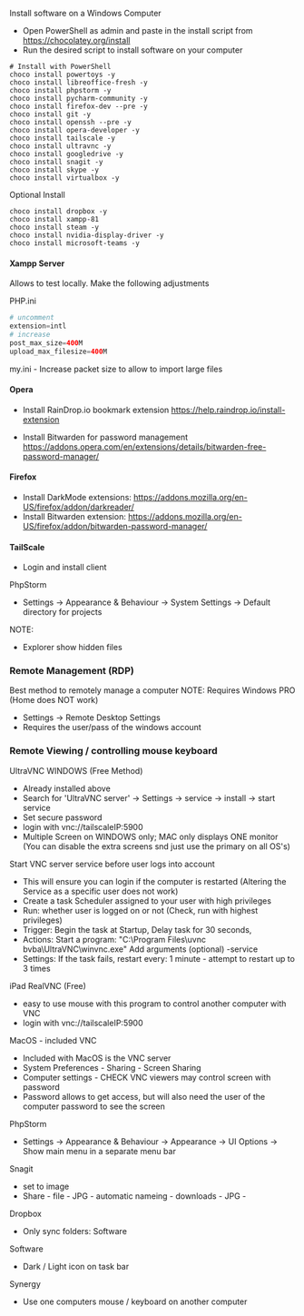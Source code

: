 Install software on a Windows Computer
- Open PowerShell as admin and paste in the install script from  https://chocolatey.org/install
- Run the desired script to install software on your computer
```shell
# Install with PowerShell
choco install powertoys -y
choco install libreoffice-fresh -y
choco install phpstorm -y
choco install pycharm-community -y
choco install firefox-dev --pre -y
choco install git -y
choco install openssh --pre -y
choco install opera-developer -y
choco install tailscale -y
choco install ultravnc -y
choco install googledrive -y
choco install snagit -y
choco install skype -y
choco install virtualbox -y
```

Optional Install
```shell
choco install dropbox -y
choco install xampp-81
choco install steam -y
choco install nvidia-display-driver -y
choco install microsoft-teams -y
```

#### Xampp Server
Allows to test locally.
Make the following adjustments

PHP.ini
```php
# uncomment
extension=intl
# increase
post_max_size=400M
upload_max_filesize=400M
```

my.ini - Increase packet size to allow to import large files


#### Opera
- Install RainDrop.io bookmark extension
  https://help.raindrop.io/install-extension

- Install Bitwarden for password management
  https://addons.opera.com/en/extensions/details/bitwarden-free-password-manager/

#### Firefox
- Install DarkMode extensions:
  https://addons.mozilla.org/en-US/firefox/addon/darkreader/
- Install Bitwarden extension:
  https://addons.mozilla.org/en-US/firefox/addon/bitwarden-password-manager/

#### TailScale
- Login and install client

PhpStorm
- Settings -> Appearance & Behaviour -> System Settings -> Default directory for projects

NOTE:
- Explorer show hidden files

### Remote Management (RDP) 
Best method to remotely manage a computer
NOTE: Requires Windows PRO (Home does NOT work)
- Settings -> Remote Desktop Settings
- Requires the user/pass of the windows account

### Remote Viewing / controlling mouse keyboard 
UltraVNC WINDOWS (Free Method)
- Already installed above
- Search for 'UltraVNC server' -> Settings -> service -> install -> start service
- Set secure password
- login with vnc://tailscaleIP:5900
- Multiple Screen on WINDOWS only; MAC only displays ONE monitor (You can disable the extra screens snd just use the primary on all OS's)

Start VNC server service before user logs into account
- This will ensure you can login if the computer is restarted (Altering the Service as a specific user does not work)
- Create a task Scheduler assigned to your user with high privileges
- Run: whether user is logged on or not (Check, run with highest privileges)
- Trigger: Begin the task at Startup, Delay task for 30 seconds,
- Actions: Start a program: "C:\Program Files\uvnc bvba\UltraVNC\winvnc.exe" Add arguments (optional) -service
- Settings: If the task fails, restart every: 1 minute - attempt to restart up to 3 times

iPad RealVNC (Free)
- easy to use mouse with this program to control another computer with VNC
- login with vnc://tailscaleIP:5900

MacOS - included VNC
- Included with MacOS is the VNC server
- System Preferences - Sharing - Screen Sharing
- Computer settings - CHECK VNC viewers may control screen with password
- Password allows to get access, but will also need the user of the computer password to see the screen

PhpStorm
- Settings -> Appearance & Behaviour -> Appearance -> UI Options -> Show main menu in a separate menu bar

Snagit
- set to image
- Share - file - JPG - automatic nameing - downloads - JPG -

Dropbox
- Only sync folders: Software

Software
- Dark / Light icon on task bar

Synergy
- Use one computers mouse / keyboard on another computer
